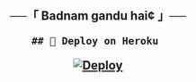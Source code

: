 <h2 align="center">
    ──「 Badnam gandu hai¢ 」──

    ## 🚀 Deploy on Heroku 
[![Deploy](https://www.herokucdn.com/deploy/button.svg)](https://dashboard.heroku.com/new?template=https://github.com/Vampire674/SITARAXMUSIC)
